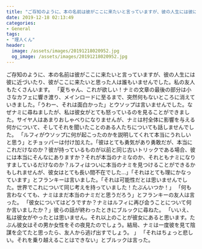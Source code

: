 ```yaml
---
title: "ご存知のように、本の名前は彼がここに来たいと言っていますが、彼の人生には彼に近づいたり、彼がここに来たいと思った人は誰もいませんでした。"
date: 2019-12-18 02:13:49
categories:
- General
tags:
- "理人くん"
header:
  image: /assets/images/20191218020952.jpg
  og_image: /assets/images/20191218020952.jpg
---
```


ご存知のように、本の名前は彼がここに来たいと言っていますが、彼の人生には彼に近づいたり、彼がここに来たいと思った人は誰もいませんでした。私の友人もたくさんいます。 「夏ちゃん、これが欲しい！ナミの文章の最後の部分は小さなカフェに響き渡り、メインロードに至るまで、突然何もないところに消えていきました。「うわー、それは面白かった」とウソップは言いませんでした。なぜナミに尋ねましたが、私は彼女がとても怒っているのを見ることができました。サイヤ人はあまりおしゃべりになりませんが、ナミは村全体に影響を与える何かについて、そしてそれを聞いたことのある人たちについても話しませんでした。 「ルフィがウソップに何が起こったのかを説明してくれて本当にうれしいと思う」とチョッパーは付け加えた。「彼はとても勇気があり勇敢だが、本当にこれだけなのか？彼が持っているものが以前と同じ古いトリックである場合、彼には本当にそんなにありますか？それが本当のナミなのか、それともナミになりすましているだけなのか？ルフィはついに本当のナミを見つけることができるかもしれませんが、彼女はとても長い間不在でした…」「それはとても理にかなっています」とフランキーは言いました。「それは可能性だとは思いませんでした。世界でこれについて同じ考えを持っていました！たぶんいつか！」 「何も言わなくても、ナミはまだ本当のナミだと思うだろう」とフランキーの友人は言った。 「彼女についてはどうですか？ナミはルフィに再び会うことについて何か言いましたか？」彼らの話が終わったときにブルックに尋ねた。 「いいえ、私は彼女がやったとは思いません。それ以上のことが彼女にあると思います。たぶん彼女はその男か女性をその夜見たのでしょう。結局、ナミは一度彼を見て陰謀を企てたと思ったら、友人から逃げ出すでしょう。 」 「それはちょっと悲しい。それを乗り越えることはできない」とブルックは言った。
